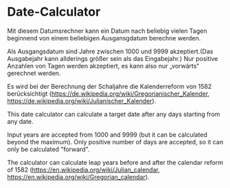 # Date-Calculator

Mit diesem Datumsrechner kann ein Datum nach beliebig vielen Tagen beginnend von einem beliebigen Ausgansgdatum berechne werden.

Als Ausgangsdatum sind Jahre zwischen 1000 und 9999 akzeptiert.(Das Ausgabejahr kann allderings größer sein als das Eingabejahr.)
Nur positive Anzahlen von Tagen werden akzeptiert, es kann also nur „vorwärts“ gerechnet werden.

Es wird bei der Berechnung der Schaljahre die Kalenderreform von 1582 berücksichtigt (https://de.wikipedia.org/wiki/Gregorianischer_Kalender, https://de.wikipedia.org/wiki/Julianischer_Kalender).

This date calculator can calculate a target date after any days starting from any date.

Input years are accepted from 1000 and 9999 (but it can be calculated beyond the maximum).
Only positive number of days are accepted, so it can only be calculated "forward".

The calculator can calculate leap years before and after the calendar reform of 1582 (https://en.wikipedia.org/wiki/Julian_calendar, https://en.wikipedia.org/wiki/Gregorian_calendar).
